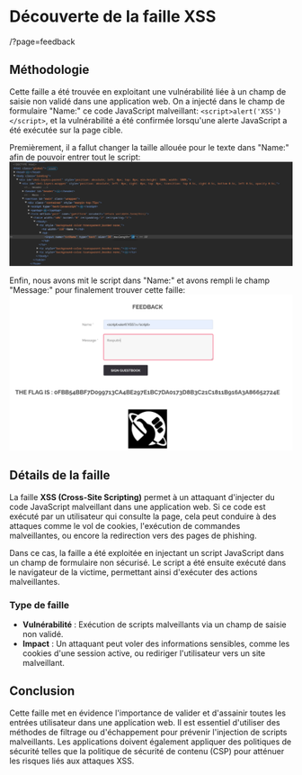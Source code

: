 # Découverte de la faille XSS
/?page=feedback

## Méthodologie

Cette faille a été trouvée en exploitant une vulnérabilité liée à un champ de saisie non validé dans une application web. 
On a injecté dans le champ de formulaire "Name:" ce code JavaScript malveillant: `<script>alert('XSS')</script>`, 
et la vulnérabilité a été confirmée lorsqu'une alerte JavaScript a été exécutée sur la page cible.

Premièrement, il a fallut changer la taille allouée pour le texte dans "Name:" afin de pouvoir entrer tout le script:
![XSS-inspect](../Assets/xss-inspect.png)

Enfin, nous avons mit le script dans "Name:" et avons rempli le champ "Message:" pour finalement trouver cette faille:
![XSS-breach](../Assets/xss-flag.png)

## Détails de la faille

La faille **XSS (Cross-Site Scripting)** permet à un attaquant d'injecter du code JavaScript malveillant dans une application web. 
Si ce code est exécuté par un utilisateur qui consulte la page, cela peut conduire à des attaques comme le vol de cookies, 
l'exécution de commandes malveillantes, ou encore la redirection vers des pages de phishing.

Dans ce cas, la faille a été exploitée en injectant un script JavaScript dans un champ de formulaire non sécurisé. 
Le script a été ensuite exécuté dans le navigateur de la victime, permettant ainsi d'exécuter des actions malveillantes.

### Type de faille

- **Vulnérabilité** : Exécution de scripts malveillants via un champ de saisie non validé.
- **Impact** : Un attaquant peut voler des informations sensibles, comme les cookies d'une session active, ou rediriger l'utilisateur vers un site malveillant.

## Conclusion

Cette faille met en évidence l'importance de valider et d'assainir toutes les entrées utilisateur dans une application web. 
Il est essentiel d'utiliser des méthodes de filtrage ou d'échappement pour prévenir l'injection de scripts malveillants. 
Les applications doivent également appliquer des politiques de sécurité telles que la politique de sécurité de contenu (CSP) pour atténuer les risques liés aux attaques XSS.
